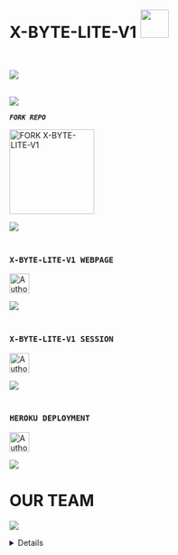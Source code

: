 <h1> X-BYTE-LITE-V1 <img src="https://raw.githubusercontent.com/HyHamza/HyHamza/main/Images/BYTE-MD-LITE.jpeg" width="50"> </h1>

<br>

<img align="center" height="auto"
src="https://cardivo.vercel.app/api?name=PANHWAR%20MD&description=A%20PAKISTANI%20BEST%20AND%20FASTEST%20WHATSAPP%20BOT%20BY%20UD%20TEAM&image=https://raw.githubusercontent.com/HyHamza/HyHamza/main/Images/BYTE-MD-LITE.jpeg?v=4&backgroundColor=%23ecf0f1&github=Hyhamza&pattern=leaf&colorPattern=%23eaeaea"/>

<br>
<a><img src='https://i.imgur.com/LyHic3i.gif'/></a>

***`FORK REPO`***

  <a href="https://github.com/Panhwar110/X-BYTE-LITE-V1/fork"><img src="https://img.shields.io/badge/Fork%20Create-black?style=for-the-badge&logo=github" alt="FORK X-BYTE-LITE-V1" width="150"></a>


<a><img src='https://i.imgur.com/LyHic3i.gif'/></a>

### <br> `X-BYTE-LITE-V1 WEBPAGE`
<p align="left">
<a href="https://webpair-mega-1.onrender.com"><img height= "35" title="Author" src="https://img.shields.io/badge/WebPage-black?style=for-the-badge&logo=google"></a>
<p/>
<a><img src='https://i.imgur.com/LyHic3i.gif'/></a>

### <br> `X-BYTE-LITE-V1 SESSION`
<p align="left">
<a href="https://express-pairing-code2-1.onrender.com"><img height= "35" title="Author" src="https://img.shields.io/badge/Session-black?style=for-the-badge&logo=render"></a>
<p/>
<a><img src='https://i.imgur.com/LyHic3i.gif'/></a>

### <br> `HEROKU DEPLOYMENT`
<p align="left">
<a href="https://dashboard.heroku.com/new-app?template=https://github.com/Panhwar110/Panhwar-MD"><img height= "35" title="Author" src="https://img.shields.io/badge/Deploy-purple?style=for-the-badge&logo=heroku"></a>
<p/>
<a><img src='https://i.imgur.com/LyHic3i.gif'/></a>

### <h1>OUR TEAM</h1>
<a><img src='https://i.imgur.com/LyHic3i.gif'/></a>
<details>
<h6>Authors</h6>

<div align="center">
  

| [![PROxANSAR](https://github.com/Panhwar110.png?lenght=50width=50)](https://github.com/Panhwar110) |
|----|
| [ PROxANSAR ](https://github.com/Panhwar110) |
|  _*Owner*_ |
<a><img src='https://i.imgur.com/LyHic3i.gif'/></a>
  </div>

